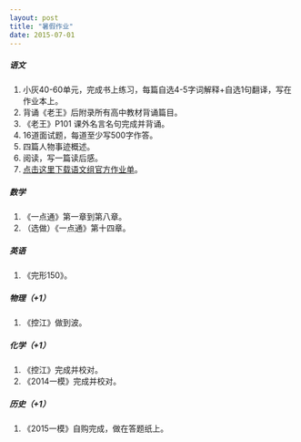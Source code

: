 ```yaml
---
layout: post
title: "暑假作业"
date: 2015-07-01
---
```


##### 语文
1. 小灰40-60单元，完成书上练习，每篇自选4-5字词解释+自选1句翻译，写在作业本上。
2. 背诵《老王》后附录所有高中教材背诵篇目。
3. 《老王》P101 课外名言名句完成并背诵。
4. 16道面试题，每道至少写500字作答。
5. 四篇人物事迹概述。
6. 阅读，写一篇读后感。
7. [点击这里下载语文组官方作业单](/files/2016届高二语文暑假作业.docx)。

##### 数学
1. 《一点通》第一章到第八章。
2. （选做）《一点通》第十四章。

##### 英语
1. 《完形150》。

##### 物理（+1）
1. 《控江》做到波。

##### 化学（+1）
1. 《控江》完成并校对。
2. 《2014一模》完成并校对。

##### 历史（+1）
1. 《2015一模》自购完成，做在答题纸上。